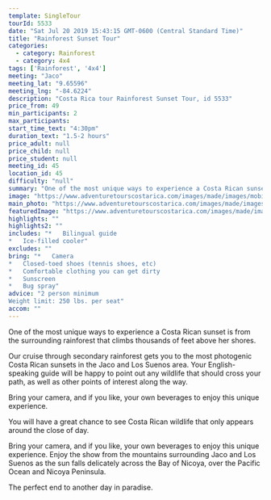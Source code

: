 ```yaml
---
template: SingleTour
tourId: 5533
date: "Sat Jul 20 2019 15:43:15 GMT-0600 (Central Standard Time)"
title: "Rainforest Sunset Tour"
categories: 
  - category: Rainforest
  - category: 4x4
tags: ['Rainforest', '4x4']
meeting: "Jaco"
meeting_lat: "9.65596"
meeting_lng: "-84.6224"
description: "Costa Rica tour Rainforest Sunset Tour, id 5533"
price_from: 49
min_participants: 2
max_participants: 
start_time_text: "4:30pm"
duration_text: "1.5-2 hours"
price_adult: null
price_child: null
price_student: null
meeting_id: 45
location_id: 45
difficulty: "null"
summary: "One of the most unique ways to experience a Costa Rican sunset is from the surrounding rainforest that climbs thousands of feet above her shores…"
image: "https://www.adventuretourscostarica.com/images/made/images/mobile/Jaco-Rainforest-Sunset-tours_350_250_c1.jpg"
main_photo: "https://www.adventuretourscostarica.com/images/made/images/mobile/Jaco-Rainforest-Sunset-tours_350_250_c1.jpg"
featuredImage: "https://www.adventuretourscostarica.com/images/made/images/mobile/Jaco-Rainforest-Sunset-tours_350_250_c1.jpg"
highlights: ""
highlights2: ""
includes: "*   Bilingual guide
*   Ice-filled cooler"
excludes: ""
bring: "*   Camera
*   Closed-toed shoes (tennis shoes, etc)
*   Comfortable clothing you can get dirty
*   Sunscreen
*   Bug spray"
advice: "2 person minimum  
Weight limit: 250 lbs. per seat"
accom: ""
---
```

One of the most unique ways to experience a Costa Rican sunset is from the surrounding rainforest that climbs thousands of feet above her shores.

Our cruise through secondary rainforest gets you to the most photogenic Costa Rican sunsets in the Jaco and Los Suenos area. Your English-speaking guide will be happy to point out any wildlife that should cross your path, as well as other points of interest along the way.

Bring your camera, and if you like, your own beverages to enjoy this unique experience.

You will have a great chance to see Costa Rican wildlife that only appears around the close of day.

Bring your camera, and if you like, your own beverages to enjoy this unique experience. Enjoy the show from the mountains surrounding Jaco and Los Suenos as the sun falls delicately across the Bay of Nicoya, over the Pacific Ocean and Nicoya Peninsula.

The perfect end to another day in paradise.